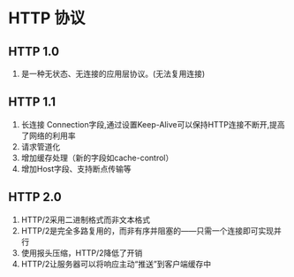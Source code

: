 # HTTP 协议

## HTTP 1.0
1. 是一种无状态、无连接的应用层协议。(无法复用连接)

## HTTP 1.1
1. 长连接 Connection字段,通过设置Keep-Alive可以保持HTTP连接不断开,提高了网络的利用率 
2. 请求管道化
3. 增加缓存处理（新的字段如cache-control）
4. 增加Host字段、支持断点传输等

## HTTP 2.0
1. HTTP/2采用二进制格式而非文本格式
2. HTTP/2是完全多路复用的，而非有序并阻塞的——只需一个连接即可实现并行
3. 使用报头压缩，HTTP/2降低了开销
4. HTTP/2让服务器可以将响应主动“推送”到客户端缓存中
